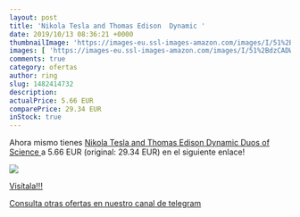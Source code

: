 ```yaml
---
layout: post
title: 'Nikola Tesla and Thomas Edison  Dynamic '
date: 2019/10/13 08:36:21 +0000
thumbnailImage: 'https://images-eu.ssl-images-amazon.com/images/I/51%2BdzCADWmL._SL200_.jpg'
images: [ 'https://images-eu.ssl-images-amazon.com/images/I/51%2BdzCADWmL._SL200_.jpg' ]
comments: true
category: ofertas
author: ring
slug: 1482414732
description:
actualPrice: 5.66 EUR
comparePrice: 29.34 EUR
inStock: true
---
```


Ahora mismo tienes [Nikola Tesla and Thomas Edison  Dynamic Duos of Science ](https://www.amazon.com/dp/1482414732/?tag=redken08-20) a 5.66 EUR (original: 29.34 EUR) en el siguiente enlace!

[![](https://images-eu.ssl-images-amazon.com/images/I/51%2BdzCADWmL._SL200_.jpg)](https://www.amazon.com/dp/1482414732/?tag=redken08-20)

[Visítala!!!](https://www.amazon.com/dp/1482414732/?tag=redken08-20)

[Consulta otras ofertas en nuestro canal de telegram](https://t.me/s/ofertas25)
